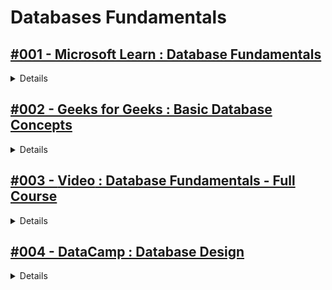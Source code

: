 # **Databases Fundamentals**

## [#001 - Microsoft Learn : Database Fundamentals](https://www.datacamp.com/courses/introduction-to-statistics)

<details>
  <summary>Details</summary>

</details>

## [#002 - Geeks for Geeks : Basic Database Concepts](https://www.datacamp.com/courses/introduction-to-statistics)

<details>
  <summary>Details</summary>

</details>

## [#003 - **Video** : Database Fundamentals - Full Course](https://youtu.be/mhsp1SSiugk?si=2yGECPY1QMvcuJc_)

<details>
  <summary>Details</summary>

</details>

## [#004 - DataCamp : Database Design](https://www.datacamp.com/courses/database-design)

<details>
  <summary>Details</summary>

</details>
